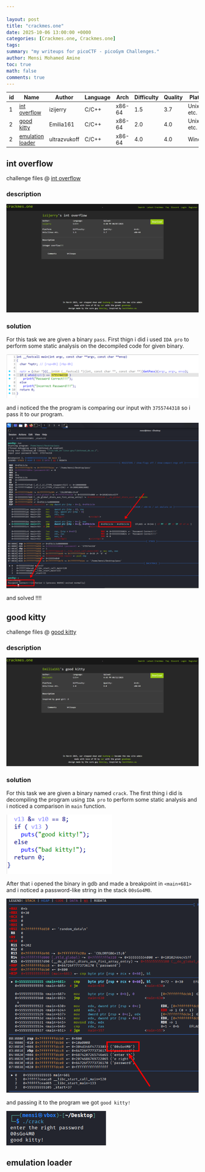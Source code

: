 ```yaml
---

layout: post
title: "crackmes.one"
date: 2025-10-06 13:00:00 +0000
categories: [Crackmes.one, Crackmes.one]
tags: 
summary: "my writeups for picoCTF - picoGym Challenges."
author: Mensi Mohamed Amine
toc: true
math: false
comments: true
---
```



|id    | Name | Author | Language | Arch | Difficulty | Quality | Platform | Date |
|------|------|---------|-----------|------|-------------|----------|-----------|------|
| 1     | [int overflow](https://crackmes.one/crackme/6894d8e98fac2855fe6fb3ff)     |	izijerry         | C/C++          | x86-64	     |  1.5           |     3.7     |   Unix/linux etc.        |   4:48 PM 08/07/2025	   |
| 2     | [good kitty](https://crackmes.one/crackme/68c44e20224c0ec5dcedbf4b)     |	Emilia161         | C/C++          | x86-64	     |  2.0         |   4.0    |   Unix/linux etc.        |   4:45 PM 09/12/2025	   |
| 2     | [emulation loader](https://crackmes.one/crackme/689cc2008fac2855fe6fb574)     |	ultrazvukoff         | C/C++          | x86-64	     |  4.0	         |   4.0    |  Windows	        |  4:49 PM 08/13/2025		   |





## int overflow

challenge files @ [int overflow](https://github.com/Mensi-Mohamed-Amine/ctf-writeups/tree/main/Crackmes.one/int%20overflow)

### description 

![Alt Text](/assets/posts/crackmes.one/int-overflow/1.png)

### solution 

For this task we are given a binary `pass`.
First thign i did i used `IDA pro` to perform some static analysis on the decompiled code for given binary.

![Alt Text](/assets/posts/crackmes.one/int-overflow/2.png)

and i noticed the the program is comparing our input with `3755744318` so i pass it to our program. 

![Alt Text](/assets/posts/crackmes.one/int-overflow/3.png)

and solved !!!!


## good kitty

challenge files @ [good kitty](https://github.com/Mensi-Mohamed-Amine/ctf-writeups/tree/main/Crackmes.one/good%20kitty)

### description 

![Alt Text](/assets/posts/crackmes.one/good-kitty/1.png)

### solution 

For this task we are given a binary named `crack`.
The first thing i did is decompiling the program using `IDA pro` to perform some static analysis and i noticed a comparison in `main` function.

![Alt Text](/assets/posts/crackmes.one/good-kitty/2.png)

After that i opened the binary in gdb and made a breakpoint in `<main+681>` and i noticed a password-like string in the stack `00sGo4M0`.

![Alt Text](/assets/posts/crackmes.one/good-kitty/3.png)

and passing it to the program we got `good kitty!`

![Alt Text](/assets/posts/crackmes.one/good-kitty/4.png)

## emulation loader